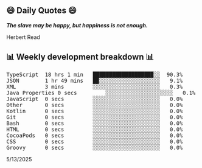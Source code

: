 ## 😄 Daily Quotes 😄

_**The slave may be happy, but happiness is not enough.**_

Herbert Read



## 📊 Weekly development breakdown 📊

<pre>TypeScript  18 hrs 1 min   ██████████████████▉░░  90.3%
JSON        1 hr 49 mins   █▉░░░░░░░░░░░░░░░░░░░   9.1%
XML         3 mins         ░░░░░░░░░░░░░░░░░░░░░   0.3%
Java Properties 0 secs         ░░░░░░░░░░░░░░░░░░░░░   0.1%
JavaScript  0 secs         ░░░░░░░░░░░░░░░░░░░░░   0.0%
Other       0 secs         ░░░░░░░░░░░░░░░░░░░░░   0.0%
Kotlin      0 secs         ░░░░░░░░░░░░░░░░░░░░░   0.0%
Git         0 secs         ░░░░░░░░░░░░░░░░░░░░░   0.0%
Bash        0 secs         ░░░░░░░░░░░░░░░░░░░░░   0.0%
HTML        0 secs         ░░░░░░░░░░░░░░░░░░░░░   0.0%
CocoaPods   0 secs         ░░░░░░░░░░░░░░░░░░░░░   0.0%
CSS         0 secs         ░░░░░░░░░░░░░░░░░░░░░   0.0%
Groovy      0 secs         ░░░░░░░░░░░░░░░░░░░░░   0.0%</pre>

5/13/2025